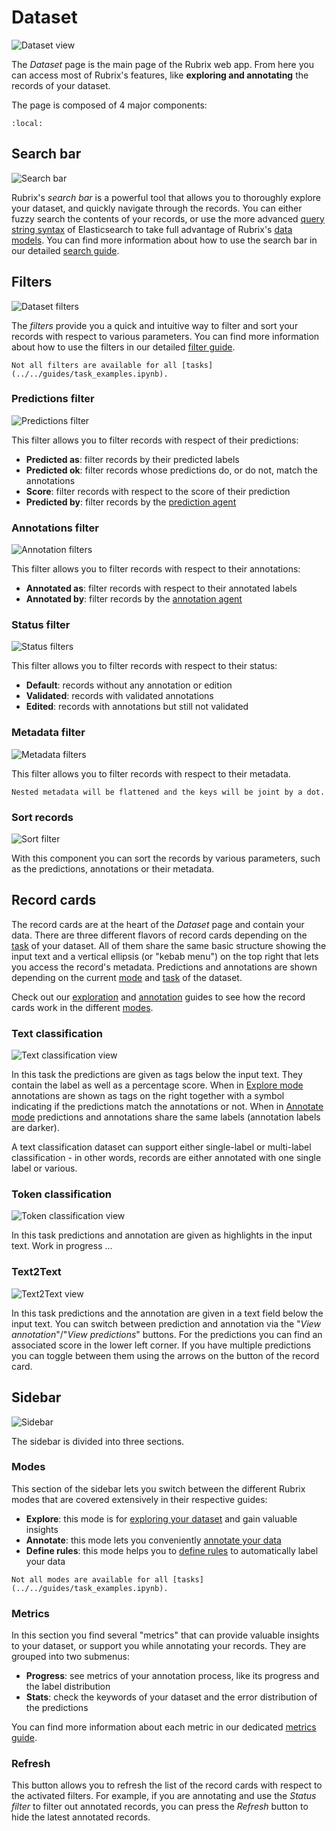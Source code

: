 # Dataset

![Dataset view](../../_static/reference/webapp/dataset_view.png)

The _Dataset_ page is the main page of the Rubrix web app.
From here you can access most of Rubrix's features, like **exploring and annotating** the records of your dataset.

The page is composed of 4 major components:

```{contents}
:local:
```

## Search bar

![Search bar](../../_static/reference/webapp/search_bar.png)

Rubrix's _search bar_ is a powerful tool that allows you to thoroughly explore your dataset, and quickly navigate through the records.
You can either fuzzy search the contents of your records, or use the more advanced [query string syntax](https://www.elastic.co/guide/en/elasticsearch/reference/current/query-dsl-query-string-query.html#query-string-syntax) of Elasticsearch to take full advantage of Rubrix's [data models](../python/python_client.rst#module-rubrix.client.models).
You can find more information about how to use the search bar in our detailed [search guide](search_records.md).

## Filters

![Dataset filters](../../_static/reference/webapp/filters_all.png)

The _filters_ provide you a quick and intuitive way to filter and sort your records with respect to various parameters.
You can find more information about how to use the filters in our detailed [filter guide](filter_records.md).

```{note}
Not all filters are available for all [tasks](../../guides/task_examples.ipynb).
```

### Predictions filter

![Predictions filter](../../_static/reference/webapp/predictions_filter.png)

This filter allows you to filter records with respect of their predictions:

- **Predicted as**: filter records by their predicted labels
- **Predicted ok**: filter records whose predictions do, or do not, match the annotations
- **Score**: filter records with respect to the score of their prediction
- **Predicted by**: filter records by the [prediction agent](../python/python_client.rst#module-rubrix.client.models)

### Annotations filter

![Annotation filters](../../_static/reference/webapp/annotation_filters.png)

This filter allows you to filter records with respect to their annotations:

- **Annotated as**: filter records with respect to their annotated labels
- **Annotated by**: filter records by the [annotation agent](../python/python_client.rst#module-rubrix.client.models)

### Status filter

![Status filters](../../_static/reference/webapp/status_filters.png)

This filter allows you to filter records with respect to their status:

- **Default**: records without any annotation or edition
- **Validated**: records with validated annotations
- **Edited**: records with annotations but still not validated

### Metadata filter

![Metadata filters](../../_static/reference/webapp/metadata_filters.png)

This filter allows you to filter records with respect to their metadata.

```{hint}
Nested metadata will be flattened and the keys will be joint by a dot.
```

### Sort records

![Sort filter](../../_static/reference/webapp/sort_filter.png)

With this component you can sort the records by various parameters, such as the predictions, annotations or their metadata.

## Record cards

The record cards are at the heart of the _Dataset_ page and contain your data.
There are three different flavors of record cards depending on the [task](../../guides/task_examples.ipynb) of your dataset.
All of them share the same basic structure showing the input text and a vertical ellipsis (or "kebab menu") on the top right that lets you access the record's metadata.
Predictions and annotations are shown depending on the current [mode](#modes) and [task](../../guides/task_examples.ipynb) of the dataset.

Check out our [exploration](explore_records.md) and [annotation](annotate_records.md) guides to see how the record cards work in the different [modes](#modes).

### Text classification

![Text classification view](../../_static/reference/webapp/text_classification.png)

In this task the predictions are given as tags below the input text.
They contain the label as well as a percentage score.
When in [Explore mode](#modes) annotations are shown as tags on the right together with a symbol indicating if the predictions match the annotations or not.
When in [Annotate mode](#modes) predictions and annotations share the same labels (annotation labels are darker).

A text classification dataset can support either single-label or multi-label classification - in other words, records are either annotated with one single label or various.

### Token classification

![Token classification view](../../_static/reference/webapp/token_classification.png)

In this task predictions and annotation are given as highlights in the input text.
Work in progress ...

### Text2Text

![Text2Text view](../../_static/reference/webapp/text2text.png)

In this task predictions and the annotation are given in a text field below the input text.
You can switch between prediction and annotation via the "_View annotation_"/"_View predictions_" buttons.
For the predictions you can find an associated score in the lower left corner.
If you have multiple predictions you can toggle between them using the arrows on the button of the record card.

## Sidebar

![Sidebar](../../_static/reference/webapp/sidebar.png)

The sidebar is divided into three sections.

### Modes

This section of the sidebar lets you switch between the different Rubrix modes that are covered extensively in their respective guides:

- **Explore**: this mode is for [exploring your dataset](explore_records.md) and gain valuable insights
- **Annotate**: this mode lets you conveniently [annotate your data](annotate_records.md)
- **Define rules**: this mode helps you to [define rules](define_rules.md) to automatically label your data

```{note}
Not all modes are available for all [tasks](../../guides/task_examples.ipynb).
```

### Metrics

In this section you find several "metrics" that can provide valuable insights to your dataset, or support you while annotating your records.
They are grouped into two submenus:

- **Progress**: see metrics of your annotation process, like its progress and the label distribution
- **Stats**: check the keywords of your dataset and the error distribution of the predictions

You can find more information about each metric in our dedicated [metrics guide](view_dataset_metrics.md).

### Refresh

This button allows you to refresh the list of the record cards with respect to the activated filters.
For example, if you are annotating and use the _Status filter_ to filter out annotated records, you can press the _Refresh_ button to hide the latest annotated records.
